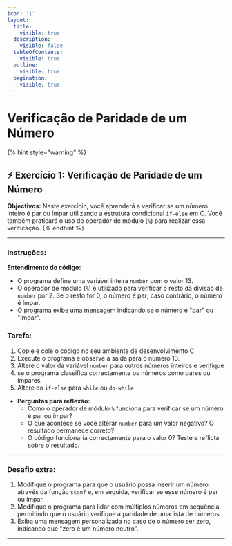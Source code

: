 ```yaml
---
icon: '1'
layout:
  title:
    visible: true
  description:
    visible: false
  tableOfContents:
    visible: true
  outline:
    visible: true
  pagination:
    visible: true
---
```


# Verificação de Paridade de um Número

{% hint style="warning" %}
## ⚡️ Exercício 1:  **Verificação de Paridade de um Número**&#x20;



**Objectivos:** Neste exercício, você aprenderá a verificar se um número inteiro é par ou ímpar utilizando a estrutura condicional `if-else` em C. Você também praticará o uso do operador de módulo (`%`) para realizar essa verificação.
{% endhint %}



***



### **Instruções:**

**Entendimento do código:**

* O programa define uma variável inteira `number` com o valor 13.
* O operador de módulo (`%`) é utilizado para verificar o resto da divisão de `number` por 2. Se o resto for 0, o número é par; caso contrário, o número é ímpar.
* O programa exibe uma mensagem indicando se o número é "par" ou "ímpar".

### Tarefa:

1. Copie e cole o código no seu ambiente de desenvolvimento C.
2. Execute o programa e observe a saída para o número 13.
3. Altere o valor da variável `number` para outros números inteiros e verifique
4. se o programa classifica correctamente os números como pares ou ímpares.
5. Altere do `if-else` para `while` ou `do-while`

* **Perguntas para reflexão:**
  * Como o operador de módulo `%` funciona para verificar se um número é par ou ímpar?
  * O que acontece se você alterar `number` para um valor negativo? O resultado permanece correto?
  * O código funcionaria correctamente para o valor 0? Teste e reflicta sobre o resultado.

***



### **Desafio extra:**

1. Modifique o programa para que o usuário possa inserir um número através da função `scanf` e, em seguida, verificar se esse número é par ou ímpar.
2. Modifique o programa para lidar com múltiplos números em sequência, permitindo que o usuário verifique a paridade de uma lista de números.
3. Exiba uma mensagem personalizada no caso de o número ser zero, indicando que "zero é um número neutro".



***

